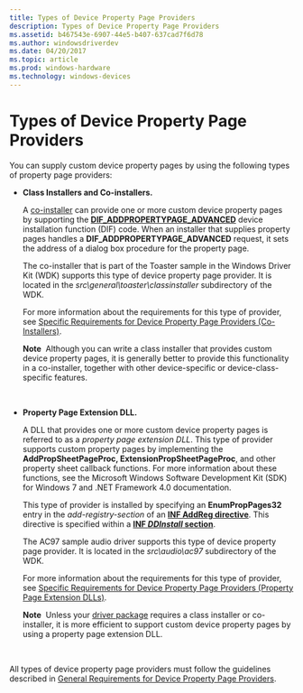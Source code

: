 ```yaml
---
title: Types of Device Property Page Providers
description: Types of Device Property Page Providers
ms.assetid: b467543e-6907-44e5-b407-637cad7f6d78
ms.author: windowsdriverdev
ms.date: 04/20/2017
ms.topic: article
ms.prod: windows-hardware
ms.technology: windows-devices
---
```


# Types of Device Property Page Providers


You can supply custom device property pages by using the following types of property page providers:

-   **Class Installers and Co-installers.**

    A [co-installer](writing-a-co-installer.md) can provide one or more custom device property pages by supporting the [**DIF_ADDPROPERTYPAGE_ADVANCED**](https://msdn.microsoft.com/library/windows/hardware/ff543656) device installation function (DIF) code. When an installer that supplies property pages handles a **DIF_ADDPROPERTYPAGE_ADVANCED** request, it sets the address of a dialog box procedure for the property page.

    The co-installer that is part of the Toaster sample in the Windows Driver Kit (WDK) supports this type of device property page provider. It is located in the *src\\general\\toaster\\classinstaller* subdirectory of the WDK.

    For more information about the requirements for this type of provider, see [Specific Requirements for Device Property Page Providers (Co-Installers)](specific-requirements-for-device-property-page-providers--class-instal.md).

    **Note**  Although you can write a class installer that provides custom device property pages, it is generally better to provide this functionality in a co-installer, together with other device-specific or device-class-specific features.

     

-   **Property Page Extension DLL.**

    A DLL that provides one or more custom device property pages is referred to as a *property page extension DLL*. This type of provider supports custom property pages by implementing the **AddPropSheetPageProc, ExtensionPropSheetPageProc**, and other property sheet callback functions. For more information about these functions, see the Microsoft Windows Software Development Kit (SDK) for Windows 7 and .NET Framework 4.0 documentation.

    This type of provider is installed by specifying an **EnumPropPages32** entry in the *add-registry-section* of an [**INF AddReg directive**](inf-addreg-directive.md). This directive is specified within a [**INF *DDInstall* section**](inf-ddinstall-section.md).

    The AC97 sample audio driver supports this type of device property page provider. It is located in the *src\\audio\\ac97* subdirectory of the WDK.

    For more information about the requirements for this type of provider, see [Specific Requirements for Device Property Page Providers (Property Page Extension DLLs)](specific-requirements-for-device-property-page-providers--property-pag.md).

    **Note**  Unless your [driver package](driver-packages.md) requires a class installer or co-installer, it is more efficient to support custom device property pages by using a property page extension DLL.

     

All types of device property page providers must follow the guidelines described in [General Requirements for Device Property Page Providers](general-requirements-for-device-property-page-providers.md).

 

 





